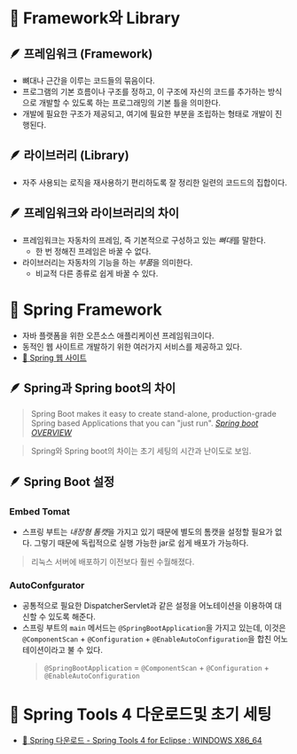 # 📌 Framework와 Library

## 🪶 프레임워크 (Framework)
- 뼈대나 근간을 이루는 코드들의 묶음이다.
- 프로그램의 기본 흐름이나 구조를 정하고, 이 구조에 자신의 코드를 추가하는 방식으로 개발할 수 있도록 하는 프로그래밍의 기본 틀을 의미한다.
- 개발에 필요한 구조가 제공되고, 여기에 필요한 부분을 조립하는 형태로 개발이 진행된다.

## 🪶 라이브러리 (Library)
- 자주 사용되는 로직을 재사용하기 편리하도록 잘 정리한 일련의 코드드의 집합이다.

## 🪶 프레임워크와 라이브러리의 차이
- 프레임워크는 자동차의 프레임, 즉 기본적으로 구성하고 있는 *뼈대*를 말한다.
    - 한 번 정해진 프레임은 바꿀 수 없다.
- 라이브러리는 자동차의 기능을 하는 *부품*을 의미한다.
    - 비교적 다른 종류로 쉽게 바꿀 수 있다.

# 📌 Spring Framework
- 자바 플랫폼을 위한 오픈소스 애플리케이션 프레임워크이다.
- 동적인 웹 사이트르 개발하기 위한 여러가지 서비스를 제공하고 있다.
- [🌿 Spring 웹 사이트](https://spring.io/)

## 🪶 Spring과 Spring boot의 차이
> Spring Boot makes it easy to create stand-alone, production-grade Spring based Applications that you can "just run". [*Spring boot OVERVIEW*](https://spring.io/projects/spring-boot#overview)

> Spring와 Spring boot의 차이는 초기 세팅의 시간과 난이도로 보임.

## 🪶 Spring Boot 설정

### Embed Tomat
- 스프링 부트는 *내장형 톰캣*을 가지고 있기 때문에 별도의 톰캣을 설정할 필요가 없다. 그렇기 때문에 독립적으로 실행 가능한 jar로 쉽게 배포가 가능하다.

> 리눅스 서버에 배포하기 이전보다 훨씬 수월해졌다.

### AutoConfgurator
- 공통적으로 필요한 DispatcherServlet과 같은 설정을 어노테이션을 이용하여 대신할 수 있도록 해준다.
- 스프링 부트의 `main` 메서드는 `@SpringBootApplication`을 가지고 있는데, 이것은 `@ComponentScan` + `@Configuration` + `@EnableAutoConfiguration`을 합친 어노테이션이라고 불 수 있다.
   > `@SpringBootApplication` = `@ComponentScan` + `@Configuration` + `@EnableAutoConfiguration`

# 📌 Spring Tools 4 다운로드및 초기 세팅
- [🌿 Spring 다운로드 - Spring Tools 4 for Eclipse : WINDOWS X86_64](https://spring.io/tools)